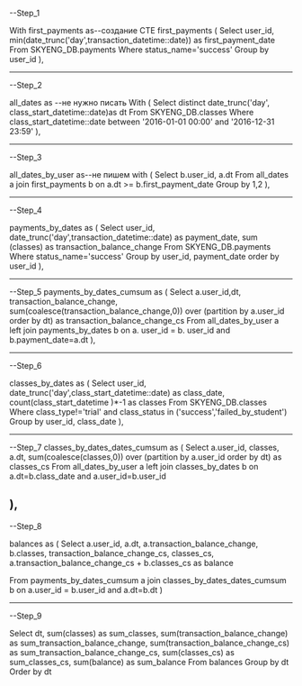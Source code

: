 --Step_1

With first_payments as--создание CTE first_payments
(
Select user_id,
       min(date_trunc('day',transaction_datetime::date)) as first_payment_date
From SKYENG_DB.payments 
Where status_name='success' 
Group by user_id
),

----------------------------------------------------------------------

--Step_2

all_dates as --не нужно писать With
(
Select distinct date_trunc('day', class_start_datetime::date)as dt
From SKYENG_DB.classes
Where class_start_datetime::date between '2016-01-01 00:00' and '2016-12-31 23:59'
),

---------------------------------------------------------------------

--Step_3

 all_dates_by_user as--не пишем with
(
Select b.user_id, a.dt
From all_dates a 
     join first_payments b 
     on a.dt >= b.first_payment_date
Group by 1,2
),

---------------------------------------------------------------------

--Step_4

payments_by_dates as 
(
Select user_id, date_trunc('day',transaction_datetime::date) as payment_date, sum (classes) as transaction_balance_change
 From SKYENG_DB.payments 
 Where status_name='success' 
 Group by user_id, payment_date
 order by user_id
 ),
 
 ---------------------------------------------------------------------
 
 --Step_5
 payments_by_dates_cumsum as
 (
 Select a.user_id,dt, transaction_balance_change,
       sum(coalesce(transaction_balance_change,0)) over (partition by a.user_id order by dt) as transaction_balance_change_cs
 From all_dates_by_user a 
     left join payments_by_dates b 
      on a. user_id = b. user_id
      and b.payment_date=a.dt
),

-----------------------------------------------------------------------

--Step_6

classes_by_dates as
(
Select user_id, date_trunc('day',class_start_datetime::date) as class_date, 
       count(class_start_datetime )*-1 as classes
From  SKYENG_DB.classes 
Where class_type!='trial' and class_status in ('success','failed_by_student') 
Group by user_id, class_date
),


-----------------------------------------------------------------------

--Step_7
classes_by_dates_dates_cumsum as
(
Select a.user_id, classes, a.dt,
       sum(coalesce(classes,0)) over (partition by a.user_id order by dt) as classes_cs
From all_dates_by_user a 
     left join classes_by_dates b 
     on a.dt=b.class_date
     and a.user_id=b.user_id

),
-----------------------------------------------------------------------

--Step_8

balances as
(
Select a.user_id, a.dt, 
       a.transaction_balance_change,
       b.classes, 
       transaction_balance_change_cs,
       classes_cs,
       a.transaction_balance_change_cs + b.classes_cs as balance
       
From payments_by_dates_cumsum a 
     join classes_by_dates_dates_cumsum b
     on a.user_id = b.user_id
     and a.dt=b.dt
)
     
-----------------------------------------------------------------------

--Step_9

Select dt,
      sum(classes) as sum_classes,
      sum(transaction_balance_change) as sum_transaction_balance_change,
      sum(transaction_balance_change_cs) as sum_transaction_balance_change_cs,
      sum(classes_cs) as sum_classes_cs,
      sum(balance) as sum_balance
From balances
Group by dt
Order by dt


 
 


     
 

